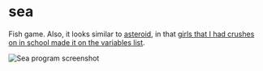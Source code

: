 # sea

Fish game.  Also, it looks similar to [asteroid](https://github.com/ca98am79/my-first-programs/tree/master/asteroid), in that [girls that I had crushes on in school made it on the variables list](https://github.com/ca98am79/my-first-programs/blob/master/sea/SEA.PAS#L17).

![Sea program screenshot](https://raw.githubusercontent.com/ca98am79/my-first-programs/master/sea/sea.gif)
